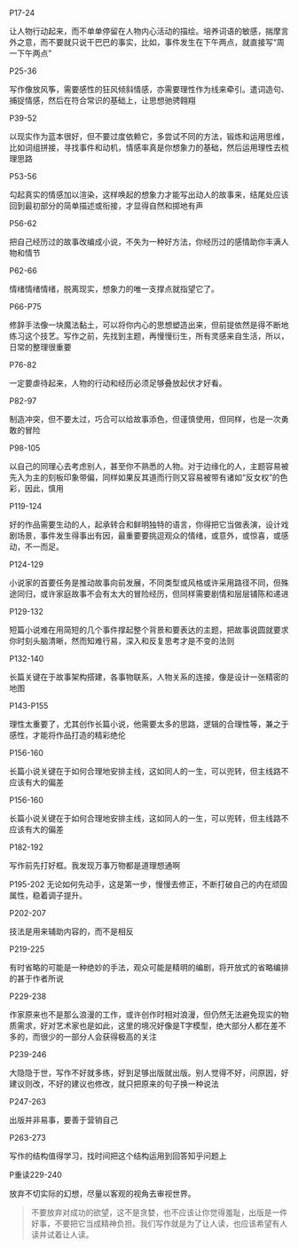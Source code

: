 
P17-24 

让人物行动起来，而不单单停留在人物内心活动的描绘。培养词语的敏感，揣摩言外之意，而不要就只说干巴巴的事实，比如，事件发生在下午两点，就直接写“周一下午两点”

P25-36

写作像放风筝，需要感性的狂风倾斜情感，亦需要理性作为线来牵引。遣词造句、捕捉情感，然后在符合常识的基础上，让思想驰骋翱翔

P39-52

以现实作为蓝本很好，但不要过度依赖它，多尝试不同的方法，锻炼和运用思维，比如词组拼接，寻找事件和动机，情感率真是你想象力的基础，然后运用理性去梳理思路

P53-56

勾起真实的情感加以渲染，这样唤起的想象力才能写出动人的故事来，结尾处应该回到最初部分的简单描述或衔接，才显得自然和掷地有声

P56-62

把自己经历过的故事改编成小说，不失为一种好方法，你经历过的感情助你丰满人物和情节

P62-66

情绪情绪情绪，脱离现实，想象力的唯一支撑点就指望它了。

P66-P75

修辞手法像一块魔法黏土，可以将你内心的思想塑造出来，但前提依然是得不断地练习这个技艺。写作之前，先找到主题，再慢慢衍生，所有灵感来自生活，所以，日常的整理很重要

P76-82

一定要虐待起来，人物的行动和经历必须足够叠放起伏才好看。

P82-97

制造冲突，但不要太过，巧合可以给故事添色，但谨慎使用，但同样，也是一次勇敢的冒险

P98-105

以自己的同理心去考虑别人，甚至你不熟悉的人物。对于边缘化的人，主题容易被先入为主的刻板印象带偏，同样如果反其道而行则又容易被带有诸如“反女权”的色彩，因此，慎用

P119-124

好的作品需要生动的人，起承转合和鲜明独特的语言，你得把它当做表演，设计戏剧场景，事件发生得事出有因，最重要要挑逗观众的情绪，或意外，或惊喜，或感动，不一而足。

P124-129 

小说家的首要任务是推动故事向前发展，不同类型或风格或许采用路径不同，但殊途同归，或许家庭故事不会有太大的冒险经历，但同样需要剧情和层层铺陈和递进

P129-132

短篇小说难在用简短的几个事件撑起整个背景和要表达的主题，把故事说圆就要求你时刻头脑清晰，然而知难行易，深入和反复思考才是不变的法则

P132-140

长篇关键在于故事架构搭建，各事物联系，人物关系的连接，像是设计一张精密的地图

P143-P155

理性太重要了，尤其创作长篇小说，他需要太多的思路，逻辑的合理性等，兼之于感性，才能将作品打造的精彩绝伦

P156-160

长篇小说关键在于如何合理地安排主线，这如同人的一生，可以兜转，但主线路不应该有大的偏差

P156-160

长篇小说关键在于如何合理地安排主线，这如同人的一生，可以兜转，但主线路不应该有大的偏差

P182-192

写作前先打好框。我发现万事万物都是道理想通啊

P195-202
无论如何先动手，这是第一步，慢慢去修正，不断打破自己的内在顽固属性，稳着调子提升。

P202-207

技法是用来辅助内容的，而不是相反

P219-225

有时省略的可能是一种绝妙的手法，观众可能是精明的编剧，将开放式的省略编排的甚于作者所说

P229-238

作家原来也不是那么浪漫的工作，或许创作时相对浪漫，但仍然无法避免现实的物质需求，好对艺术家也是如此，这里的境况好像是T字模型，绝大部分人都在差不多的，而很少的一部分人会获得极高的关注

P239-246

大隐隐于世，写作不好就多练，好到足够出版就出版。别人觉得不好，问原因，好建议则改，不好的建议也修改，就只把原来的句子换一种说法

P247-263

出版并非易事，要善于营销自己

P263-273

写作的结构值得学习，找时间把这个结构运用到回答知乎问题上

P重读229-240

放弃不切实际的幻想，尽量以客观的视角去审视世界。

> 不要放弃对成功的欲望，这不是贪婪，也不应该让你觉得羞耻，出版是一件好事，不要把它当成精神负担。我们写作就是为了让人读，也应该希望有人读并试着让人读。